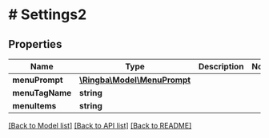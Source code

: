 # # Settings2

## Properties

Name | Type | Description | Notes
------------ | ------------- | ------------- | -------------
**menuPrompt** | [**\Ringba\Model\MenuPrompt**](MenuPrompt.md) |  |
**menuTagName** | **string** |  |
**menuItems** | **string** |  |

[[Back to Model list]](../../README.md#models) [[Back to API list]](../../README.md#endpoints) [[Back to README]](../../README.md)

